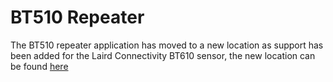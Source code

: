 BT510 Repeater
==============

The BT510 repeater application has moved to a new location as support has been added for the Laird Connectivity BT610 sensor, the new location can be found [here](../BTx10Repeater)
